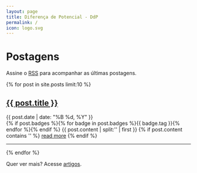 ```yaml
---
layout: page
title: Diferença de Potencial - DdP
permalink: /
icon: logo.svg
---
```


# Postagens

<p>Assine o <a href="{{ site.baseurl }}/feed.xml">RSS</a> para acompanhar as últimas postagens.

<br>

{% for post in site.posts limit:10 %}
   <div class="post-preview">
   <h2><a href="{{ site.baseurl }}{{ post.url }}">{{ post.title }}</a></h2>
   <span class="post-date">{{ post.date | date: "%B %d, %Y" }}</span><br>
   {% if post.badges %}{% for badge in post.badges %}<span class="badge badge-{{ badge.type }}">{{ badge.tag }}</span>{% endfor %}{% endif %}
   {{ post.content | split:'<!--more-->' | first }}
   {% if post.content contains '<!--more-->' %}
      <a href="{{ site.baseurl }}{{ post.url }}">read more</a>
   {% endif %}
   </div>
   <hr>
{% endfor %}

Quer ver mais? Acesse <a href="{{ site.baseurl }}/archive/">artigos</a>.

